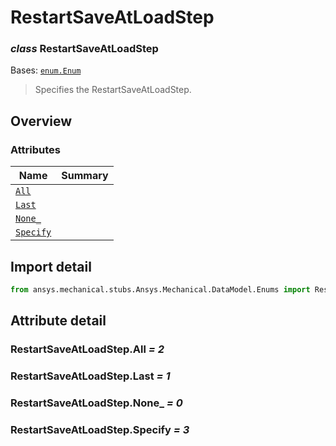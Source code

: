 <a id="restartsaveatloadstep"></a>

# RestartSaveAtLoadStep

<a id="RestartSaveAtLoadStep"></a>

### *class* RestartSaveAtLoadStep

Bases: [`enum.Enum`](https://docs.python.org/3/library/enum.html#enum.Enum)

> Specifies the RestartSaveAtLoadStep.

> <!-- !! processed by numpydoc !! -->

<a id="overview"></a>

## Overview

### Attributes

| Name | Summary |
|---------------------------------------------|----|
| [`All`](#RestartSaveAtLoadStep.All)         |    |
| [`Last`](#RestartSaveAtLoadStep.Last)       |    |
| [`None_`](#RestartSaveAtLoadStep.None_)     |    |
| [`Specify`](#RestartSaveAtLoadStep.Specify) |    |

<a id="import-detail"></a>

## Import detail

```python
from ansys.mechanical.stubs.Ansys.Mechanical.DataModel.Enums import RestartSaveAtLoadStep
```

<a id="attribute-detail"></a>

## Attribute detail

<a id="RestartSaveAtLoadStep.All"></a>

### RestartSaveAtLoadStep.All *= 2*

<a id="RestartSaveAtLoadStep.Last"></a>

### RestartSaveAtLoadStep.Last *= 1*

<a id="RestartSaveAtLoadStep.None_"></a>

### RestartSaveAtLoadStep.None_ *= 0*

<a id="RestartSaveAtLoadStep.Specify"></a>

### RestartSaveAtLoadStep.Specify *= 3*
